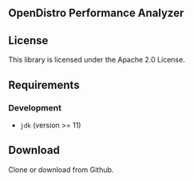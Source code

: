## OpenDistro Performance Analyzer



## License

This library is licensed under the Apache 2.0 License. 

## Requirements
### Development
- `jdk` (version >= 11)

## Download

Clone or download from Github.

